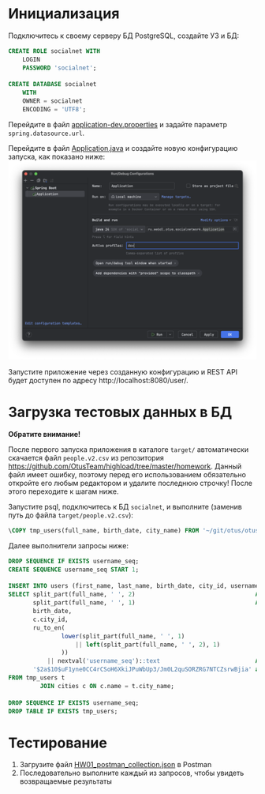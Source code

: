 # Инициализация

Подключитесь к своему серверу БД PostgreSQL, создайте УЗ и БД:

```sql
CREATE ROLE socialnet WITH
    LOGIN
    PASSWORD 'socialnet';

CREATE DATABASE socialnet
    WITH
    OWNER = socialnet
    ENCODING = 'UTF8';
```

Перейдите в файл [application-dev.properties](src/main/resources/application-dev.properties) и задайте параметр `spring.datasource.url`.

Перейдите в файл [Application.java](src/main/java/ru/webdl/otus/socialnetwork/Application.java) и создайте новую конфигурацию запуска, как
показано ниже:
![run-config.png](img/run-config.png)

Запустите приложение через созданную конфигурацию и REST API будет доступен по адресу http://localhost:8080/user/.

# Загрузка тестовых данных в БД

**Обратите внимание!**

После первого запуска приложения в каталоге `target/` автоматически скачается файл `people.v2.csv` из репозитория
https://github.com/OtusTeam/highload/tree/master/homework. Данный файл имеет ошибку, поэтому перед его использованием обязательно откройте 
его любым редактором и удалите последнюю строчку! После этого переходите к шагам ниже.

Запустите psql, подключитесь к БД `socialnet`, и выполните (заменив путь до файла `target/people.v2.csv`):

```sql
\COPY tmp_users(full_name, birth_date, city_name) FROM '~/git/otus/otus-highload-2025-06-timofeevka/socialnetwork/target/people.v2.csv' WITH (FORMAT csv, DELIMITER ',', HEADER false);
```

Далее выполнители запросы ниже:

```sql
DROP SEQUENCE IF EXISTS username_seq;
CREATE SEQUENCE username_seq START 1;

INSERT INTO users (first_name, last_name, birth_date, city_id, username, password)
SELECT split_part(full_name, ' ', 2)                                  AS first_name,
       split_part(full_name, ' ', 1)                                  AS last_name,
       birth_date,
       c.city_id,
       ru_to_en(
               lower(split_part(full_name, ' ', 1)
                   || left(split_part(full_name, ' ', 2), 1)
               ))
           || nextval('username_seq')::text                           AS username,
       '$2a$10$uF1yne0CC4rCSoH6XkiJPuWbUp3/Jm0L2quSORZRG7NTCZsrwBjia' as password -- пароль "password" для всех пользователей
FROM tmp_users t
         JOIN cities c ON c.name = t.city_name;

DROP SEQUENCE IF EXISTS username_seq;
DROP TABLE IF EXISTS tmp_users;
```

# Тестирование

1. Загрузите файл [HW01_postman_collection.json](src/test/postman/HW01_postman_collection.json) в Postman
2. Последовательно выполните каждый из запросов, чтобы увидеть возвращаемые результаты
